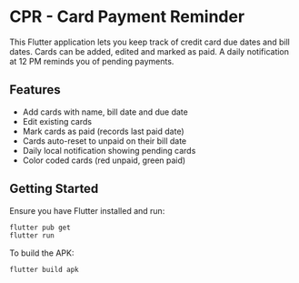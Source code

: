 # CPR - Card Payment Reminder

This Flutter application lets you keep track of credit card due dates and bill dates. Cards can be added, edited and marked as paid. A daily notification at 12 PM reminds you of pending payments.

## Features

- Add cards with name, bill date and due date
- Edit existing cards
- Mark cards as paid (records last paid date)
- Cards auto-reset to unpaid on their bill date
- Daily local notification showing pending cards
- Color coded cards (red unpaid, green paid)

## Getting Started

Ensure you have Flutter installed and run:

```bash
flutter pub get
flutter run
```

To build the APK:

```bash
flutter build apk
```
